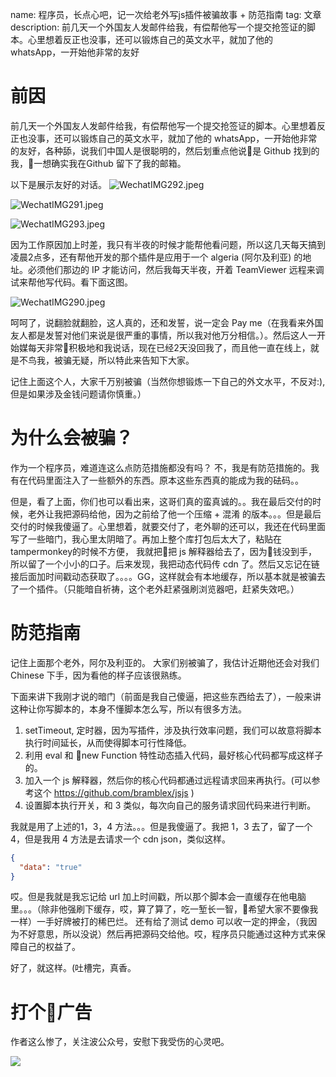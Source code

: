 name: 程序员，长点心吧，记一次给老外写js插件被骗故事 + 防范指南
tag: 文章
description: 前几天一个外国友人发邮件给我，有偿帮他写一个提交抢签证的脚本。心里想着反正也没事，还可以锻炼自己的英文水平，就加了他的 whatsApp，一开始他非常的友好

# 前因

前几天一个外国友人发邮件给我，有偿帮他写一个提交抢签证的脚本。心里想着反正也没事，还可以锻炼自己的英文水平，就加了他的 whatsApp，一开始他非常的友好，各种舔，说我们中国人是很聪明的，然后划重点他说是 Github 找到的我，一想确实我在Github 留下了我的邮箱。 

以下是展示友好的对话。
![WechatIMG292.jpeg](https://s3.qiufengh.com/blog/WechatIMG292.jpeg)

![WechatIMG291.jpeg](https://s3.qiufengh.com/blog/WechatIMG291.jpeg)

![WechatIMG293.jpeg](https://s3.qiufengh.com/blog/WechatIMG293.jpeg)

因为工作原因加上时差，我只有半夜的时候才能帮他看问题，所以这几天每天搞到凌晨2点多，还有帮他开发的那个插件是应用于一个 algeria (阿尔及利亚) 的地址。必须他们那边的 IP 才能访问，然后我每天半夜，开着 TeamViewer 远程来调试来帮他写代码。看下面这图。
 
![WechatIMG290.jpeg](https://s3.qiufengh.com/blog/WechatIMG290.jpeg)

呵呵了，说翻脸就翻脸，这人真的，还和发誓，说一定会 Pay me（在我看来外国友人都是发誓对他们来说是很严重的事情，所以我对他万分相信。）。然后这人一开始媒每天非常积极地和我说话，现在已经2天没回我了，而且他一直在线上，就是不鸟我，被骗无疑，所以特此来告知下大家。

记住上面这个人，大家千万别被骗（当然你想锻炼一下自己的外文水平，不反对:), 但是如果涉及金钱问题请你慎重。）

# 为什么会被骗？

作为一个程序员，难道连这么点防范措施都没有吗？ 不，我是有防范措施的。我有在代码里面注入了一些额外的东西。原本这些东西真的能成为我的砝码。。

但是，看了上面，你们也可以看出来，这哥们真的蛮真诚的。。我在最后交付的时候，老外让我把源码给他，因为之前给了他一个压缩 + 混淆 的版本。。。但是最后交付的时候我傻逼了。心里想着，就要交付了，老外聊的还可以，我还在代码里面写了一些暗门，我心里太阴暗了。再加上整个库打包后太大了，粘贴在 tampermonkey的时候不方便， 我就把把 js 解释器给去了，因为钱没到手，所以留了一个小小的口子。后来发现，我把动态代码传 cdn 了。然后又忘记在链接后面加时间戳动态获取了。。。。GG，这样就会有本地缓存，所以基本就是被骗去了一个插件。（只能暗自祈祷，这个老外赶紧强刷浏览器吧，赶紧失效吧。）

# 防范指南

记住上面那个老外，阿尔及利亚的。 大家们别被骗了，我估计近期他还会对我们 Chinese 下手，因为看他的样子应该很熟练。

下面来讲下我刚才说的暗门（前面是我自己傻逼，把这些东西给去了），一般来讲这种让你写脚本的，本身不懂脚本怎么写，所以有很多方法。

1. setTimeout, 定时器，因为写插件，涉及执行效率问题，我们可以故意将脚本执行时间延长，从而使得脚本可行性降低。
2. 利用 eval 和 new Function 特性动态插入代码，最好核心代码都写成这样子的。
3. 加入一个 js 解释器，然后你的核心代码都通过远程请求回来再执行。(可以参考这个 https://github.com/bramblex/jsjs )
4. 设置脚本执行开关，和 3 类似，每次向自己的服务请求回代码来进行判断。


我就是用了上述的1，3，4 方法。。。但是我傻逼了。我把 1，3 去了，留了一个4，但是我用 4 方法是去请求一个 cdn json，类似这样。
```json
{
  "data": "true"
}
```  
哎。但是我就是我忘记给 url 加上时间戳，所以那个脚本会一直缓存在他电脑里。。。（除非他强刷下缓存，哎，算了算了，吃一堑长一智，希望大家不要像我一样）一手好牌被打的稀巴烂。 还有给了测试 demo 可以收一定的押金，（我因为不好意思，所以没说）然后再把源码交给他。哎，程序员只能通过这种方式来保障自己的权益了。

好了，就这样。(吐槽完，真香。

# 打个广告

作者这么惨了，关注波公众号，安慰下我受伤的心灵吧。

![](https://s3.qiufengh.com/blog/1568533451897.png)